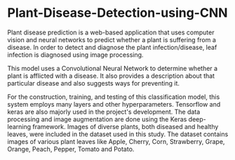 # Plant-Disease-Detection-using-CNN
Plant disease prediction is a web-based application that uses computer vision and neural networks to predict whether a plant is suffering from a disease. In order to detect and diagnose the plant infection/disease, leaf infection is diagnosed using image processing.

This model uses a Convolutional Neural Network to determine whether a plant is afflicted with a disease. It also provides a description about that particular disease and also suggests ways for preventing it. 

For the construction, training, and testing of this classification model, this system employs many layers and other hyperparameters. 
Tensorflow and keras are also majorly used in the project's development.
The data processing and image augmentation are done using the Keras deep-learning framework. 
Images of diverse plants, both diseased and healthy leaves, were included in the dataset used in this study. 
The dataset contains images of various plant leaves like Apple, Cherry, Corn, Strawberry, Grape, Orange, Peach, Pepper, Tomato and Potato.

